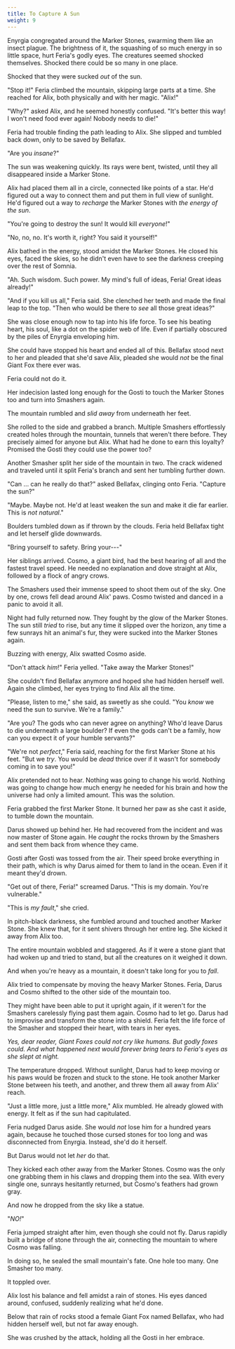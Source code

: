 ```yaml
---
title: To Capture A Sun
weight: 9
---
```

Enyrgia congregated around the Marker Stones, swarming them like an insect plague. The brightness of it, the squashing of so much energy in so little space, hurt Feria's godly eyes. The creatures seemed shocked themselves. Shocked there could be so many in one place. 

Shocked that they were sucked _out_ of the sun.

"Stop it!" Feria climbed the mountain, skipping large parts at a time. She reached for Alix, both physically and with her magic. "Alix!"

"Why?" asked Alix, and he seemed honestly confused. "It's better this way! I won't need food ever again! Nobody needs to die!"

Feria had trouble finding the path leading to Alix. She slipped and tumbled back down, only to be saved by Bellafax. 

"Are you _insane_?" 

The sun was weakening quickly. Its rays were bent, twisted, until they all disappeared inside a Marker Stone. 

Alix had placed them all in a circle, connected like points of a star. He'd figured out a way to connect them and put them in full view of sunlight. He'd figured out a way to _recharge_ the Marker Stones with _the energy of the sun_.

"You're going to destroy the sun! It would kill _everyone_!"

"No, no, no. It's worth it, right? You said it yourself!"

Alix bathed in the energy, stood amidst the Marker Stones. He closed his eyes, faced the skies, so he didn't even have to see the darkness creeping over the rest of Somnia.

"Ah. Such wisdom. Such power. My mind's full of ideas, Feria! Great ideas already!"

"And if you kill us all," Feria said. She clenched her teeth and made the final leap to the top. "Then who would be there to _see_ all those great ideas?"

She was close enough now to tap into his life force. To see his beating heart, his soul, like a dot on the spider web of life. Even if partially obscured by the piles of Enyrgia enveloping him.

She could have stopped his heart and ended all of this. Bellafax stood next to her and pleaded that she'd save Alix, pleaded she would _not_ be the final Giant Fox there ever was.

Feria could not do it.

Her indecision lasted long enough for the Gosti to touch the Marker Stones too and turn into Smashers again. 

The mountain rumbled and _slid away_ from underneath her feet. 

She rolled to the side and grabbed a branch. Multiple Smashers effortlessly created holes through the mountain, tunnels that weren't there before. They precisely aimed for anyone but Alix. What had he done to earn this loyalty? Promised the Gosti they could use the power too?

Another Smasher split her side of the mountain in two. The crack widened and traveled until it split Feria's branch and sent her tumbling further down.

"Can ... can he really do that?" asked Bellafax, clinging onto Feria. "Capture the sun?"

"Maybe. Maybe not. He'd at least weaken the sun and make it die far earlier. This is _not natural_."

Boulders tumbled down as if thrown by the clouds. Feria held Bellafax tight and let herself glide downwards. 

"Bring yourself to safety. Bring your---"

Her siblings arrived. Cosmo, a giant bird, had the best hearing of all and the fastest travel speed. He needed no explanation and dove straight at Alix, followed by a flock of angry crows.

The Smashers used their immense speed to shoot them out of the sky. One by one, crows fell dead around Alix' paws. Cosmo twisted and danced in a panic to avoid it all.

Night had fully returned now. They fought by the glow of the Marker Stones. The sun still _tried_ to rise, but any time it slipped over the horizon, any time a few sunrays hit an animal's fur, they were sucked into the Marker Stones again.

Buzzing with energy, Alix swatted Cosmo aside.

"Don't attack _him_!" Feria yelled. "Take away the Marker Stones!"

She couldn't find Bellafax anymore and hoped she had hidden herself well. Again she climbed, her eyes trying to find Alix all the time.

"Please, listen to me," she said, as sweetly as she could. "You _know_ we need the sun to survive. We're a family."

"Are you? The gods who can never agree on anything? Who'd leave Darus to die underneath a large boulder? If even the gods can't be a family, how can you expect it of your humble servants?" 

"We're not _perfect_," Feria said, reaching for the first Marker Stone at his feet. "But we _try_. You would be _dead_ thrice over if it wasn't for somebody coming in to save you!"

Alix pretended not to hear. Nothing was going to change his world. Nothing was going to change how much energy he needed for his brain and how the universe had only a limited amount. This was the solution.

Feria grabbed the first Marker Stone. It burned her paw as she cast it aside, to tumble down the mountain.

Darus showed up behind her. He had recovered from the incident and was now master of Stone again. He _caught_ the rocks thrown by the Smashers and sent them back from whence they came.

Gosti after Gosti was tossed from the air. Their speed broke everything in their path, which is why Darus aimed for them to land in the ocean. Even if it meant they'd drown.

"Get out of there, Feria!" screamed Darus. "This is my domain. You're vulnerable."

"This is _my fault_," she cried. 

In pitch-black darkness, she fumbled around and touched another Marker Stone. She knew that, for it sent shivers through her entire leg. She kicked it away from Alix too.

The entire mountain wobbled and staggered. As if it were a stone giant that had woken up and tried to stand, but all the creatures on it weighed it down.

And when you're heavy as a mountain, it doesn't take long for you to _fall_.

Alix tried to compensate by moving the heavy Marker Stones. Feria, Darus and Cosmo shifted to the other side of the mountain too.

They might have been able to put it upright again, if it weren't for the Smashers carelessly flying past them again. Cosmo had to let go. Darus had to improvise and transform the stone into a shield. Feria felt the life force of the Smasher and stopped their heart, with tears in her eyes.

_Yes, dear reader, Giant Foxes could not cry like humans. But godly foxes could. And what happened next would forever bring tears to Feria's eyes as she slept at night._

The temperature dropped. Without sunlight, Darus had to keep moving or his paws would be frozen and stuck to the stone. He took another Marker Stone between his teeth, and another, and threw them all away from Alix' reach.

"Just a little more, just a little more," Alix mumbled. He already glowed with energy. It felt as if the sun had capitulated.

Feria nudged Darus aside. She would _not_ lose him for a hundred years again, because he touched those cursed stones for too long and was disconnected from Enyrgia. Instead, she'd do it herself.

But Darus would not let _her_ do that.

They kicked each other away from the Marker Stones. Cosmo was the only one grabbing them in his claws and dropping them into the sea. With every single one, sunrays hesitantly returned, but Cosmo's feathers had grown gray.

And now he dropped from the sky like a statue.

"_NO!_" 

Feria jumped straight after him, even though she could not fly. Darus rapidly built a bridge of stone through the air, connecting the mountain to where Cosmo was falling.

In doing so, he sealed the small mountain's fate. One hole too many. One Smasher too many.

It toppled over.

Alix lost his balance and fell amidst a rain of stones. His eyes danced around, confused, suddenly realizing what he'd done.

Below that rain of rocks stood a female Giant Fox named Bellafax, who had hidden herself well, but not far away enough.

She was crushed by the attack, holding all the Gosti in her embrace.